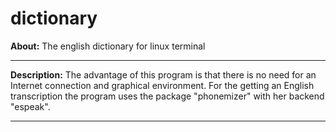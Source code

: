 # dictionary


**About:** The english dictionary for linux terminal

<hr>

**Description:** The advantage of this program is that there is no need for an Internet connection and graphical environment. For the getting an English transcription the program uses the package "phonemizer" with her backend "espeak".

<hr>


